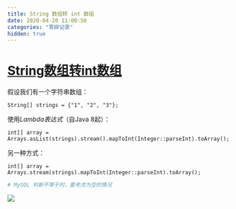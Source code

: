 ```yaml
---
title: String 数组转 int 数组
date: 2020-04-20 11:00:50
categories: "零碎记录"
hidden: true
---
```




# [String数组转int数组](https://www.cnblogs.com/ukzq/p/11965382.html)

假设我们有一个字符串数组：

```
String[] strings = {"1", "2", "3"};
```

使用*Lambda表达式*（自Java 8起）：

```
int[] array = Arrays.asList(strings).stream().mapToInt(Integer::parseInt).toArray();
```

另一种方式：

```
int[] array = Arrays.stream(strings).mapToInt(Integer::parseInt).toArray();
```



```sh
# MySQL 判断不等于时，要考虑为空的情况

```

![](https://s3.bmp.ovh/imgs/2023/06/14/61c70ff0034efe5c.png)
